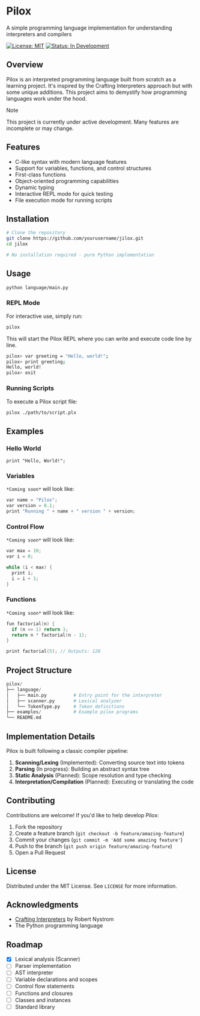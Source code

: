 # Pilox

A simple programming language implementation for understanding interpreters and compilers

[![License: MIT](https://img.shields.io/badge/License-MIT-yellow.svg)](https://opensource.org/licenses/MIT)
[![Status: In Development](https://img.shields.io/badge/Status-In_Development-blue)](https://github.com/yourusername/Pilox)

## Overview

Pilox is an interpreted programming language built from scratch as a learning project. It's inspired by the Crafting Interpreters approach but with some unique additions. This project aims to demystify how programming languages work under the hood.

> [!NOTE]  
> This project is currently under active development. Many features are incomplete or may change.

## Features

- C-like syntax with modern language features
- Support for variables, functions, and control structures
- First-class functions
- Object-oriented programming capabilities
- Dynamic typing
- Interactive REPL mode for quick testing
- File execution mode for running scripts

## Installation

```bash
# Clone the repository
git clone https://github.com/yourusername/jilox.git
cd jilox

# No installation required - pure Python implementation
```

## Usage
```bash
python language/main.py
```

### REPL Mode

For interactive use, simply run:

```bash
pilox
```

This will start the Pilox REPL where you can write and execute code line by line.

```bash
pilox> var greeting = "Hello, world!";
pilox> print greeting;
Hello, world!
pilox> exit
```

### Running Scripts

To execute a Pilox script file:

```bash
pilox ./path/to/script.plx
```

## Examples

### Hello World
```pilox
print "Hello, World!";
```

### Variables
`*Coming soon*`
will look like:
```c
var name = "Pilox";
var version = 0.1;
print "Running " + name + " version " + version;
```

### Control Flow
`*Coming soon*`
will look like:
```c
var max = 10;
var i = 0;

while (i < max) {
  print i;
  i = i + 1;
}
```

### Functions
`*Coming soon*`
will look like:
```c
fun factorial(n) {
  if (n <= 1) return 1;
  return n * factorial(n - 1);
}

print factorial(5); // Outputs: 120
```
## Project Structure
```python
pilox/
├── language/
│   ├── main.py          # Entry point for the interpreter
│   ├── scanner.py       # Lexical analyzer
│   └── TokenType.py     # Token definitions
├── examples/            # Example pilox programs
└── README.md
```

## Implementation Details

Pilox is built following a classic compiler pipeline:

1. **Scanning/Lexing** (Implemented): Converting source text into tokens
2. **Parsing** (In progress): Building an abstract syntax tree
3. **Static Analysis** (Planned): Scope resolution and type checking
4. **Interpretation/Compilation** (Planned): Executing or translating the code

## Contributing

Contributions are welcome! If you'd like to help develop Pilox:

1. Fork the repository
2. Create a feature branch (`git checkout -b feature/amazing-feature`)
3. Commit your changes (`git commit -m 'Add some amazing feature'`)
4. Push to the branch (`git push origin feature/amazing-feature`)
5. Open a Pull Request

## License

Distributed under the MIT License. See `LICENSE` for more information.

## Acknowledgments

- [Crafting Interpreters](https://craftinginterpreters.com/) by Robert Nystrom
- The Python programming language

## Roadmap

- [x] Lexical analysis (Scanner)
- [ ] Parser implementation
- [ ] AST interpreter
- [ ] Variable declarations and scopes
- [ ] Control flow statements
- [ ] Functions and closures
- [ ] Classes and instances
- [ ] Standard library
